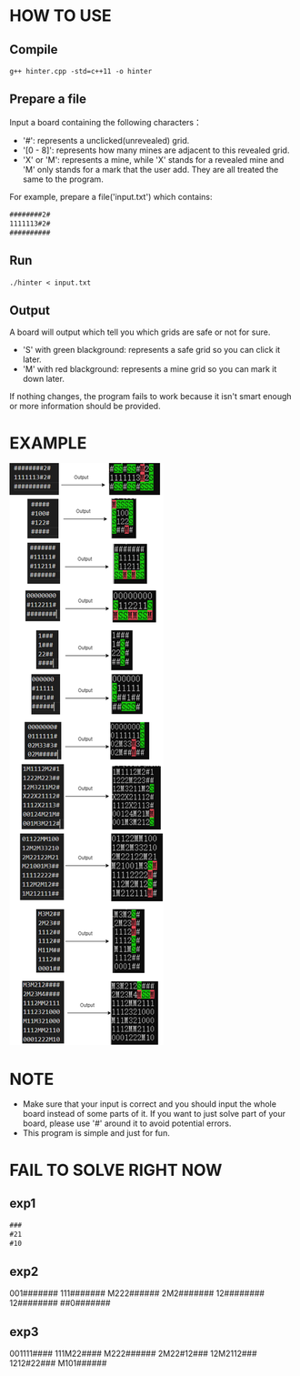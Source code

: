 # HOW TO USE
## Compile
```
g++ hinter.cpp -std=c++11 -o hinter
```

## Prepare a file
Input a board containing the following characters：
- '#': represents a unclicked(unrevealed) grid.
- '[0 - 8]': represents how many mines are adjacent to this revealed grid.
- 'X' or 'M': represents a mine, while 'X' stands for a revealed mine and 'M' only stands for a mark that the user add. They are all treated the same to the program.

For example, prepare a file('input.txt') which contains:
```
########2#
1111113#2#
##########
```

## Run
```
./hinter < input.txt
```

## Output
A board will output which tell you which grids are safe or not for sure.
- 'S' with green blackground: represents a safe grid so you can click it later.
- 'M' with red blackground: represents a mine grid so you can mark it down later.

If nothing changes, the program fails to work because it isn't smart enough or more information should be provided.

# EXAMPLE
![示例图片](https://raw.githubusercontent.com/Dadagum/MineSweeperHinter/master/minesweeper.png)

# NOTE
- Make sure that your input is correct and you should input the whole board instead of some parts of it. If you want to just solve part of your board, please use '#' around it to avoid potential errors.
- This program is simple and just for fun. 

# FAIL TO SOLVE RIGHT NOW
## exp1
```
###
#21
#10
```

## exp2
001#######
111#######
M222######
2M2#######
12########
12########
##0#######

## exp3
001111####
111M22####
M222######
2M22#12###
12M2112###
1212#22###
M101######